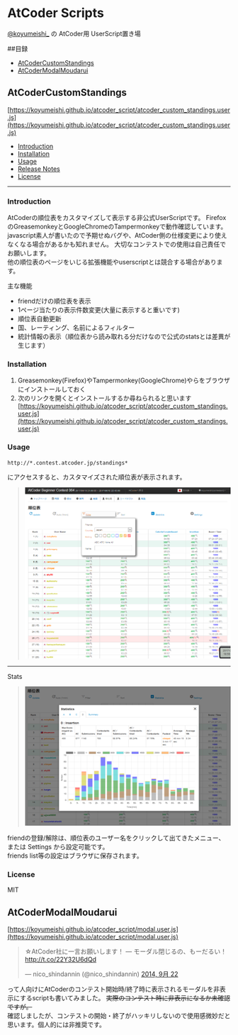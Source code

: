 # AtCoder Scripts
[@koyumeishi_](https://twitter.com/koyumeishi_) の AtCoder用 UserScript置き場  

##目録
* [AtCoderCustomStandings](#AtCoderCustomStandings)
* [AtCoderModalMoudarui](#AtCoderModalMoudarui)

## AtCoderCustomStandings <a id="AtCoderCustomStandings"></a>
[https://koyumeishi.github.io/atcoder_script/atcoder_custom_standings.user.js](https://koyumeishi.github.io/atcoder_script/atcoder_custom_standings.user.js)

* [Introduction](#introduction)
* [Installation](#install)
* [Usage](#usage)
* [Release Notes](release_notes.md)
* [License](#license)

---

### Introduction<a id="introduction"></a>
AtCoderの順位表をカスタマイズして表示する非公式UserScriptです。 FirefoxのGreasemonkeyとGoogleChromeのTampermonkeyで動作確認しています。 javascript素人が書いたので予期せぬバグや、AtCoder側の仕様変更により使えなくなる場合があるかも知れません。 大切なコンテストでの使用は自己責任でお願いします。  
他の順位表のページをいじる拡張機能やuserscriptとは競合する場合があります。  

主な機能

* friendだけの順位表を表示
* 1ページ当たりの表示件数変更(大量に表示すると重いです)
* 順位表自動更新
* 国、レーティング、名前によるフィルター
* 統計情報の表示（順位表から読み取れる分だけなので公式のstatsとは差異が生じます）

### Installation<a id="install"></a>

 1. Greasemonkey(Firefox)やTampermonkey(GoogleChrome)やらをブラウザにインストールしておく
 2. 次のリンクを開くとインストールするか尋ねられると思います  
     [https://koyumeishi.github.io/atcoder_script/atcoder_custom_standings.user.js](https://koyumeishi.github.io/atcoder_script/atcoder_custom_standings.user.js)

### Usage<a id="usage"></a>
    http://*.contest.atcoder.jp/standings*
にアクセスすると、カスタマイズされた順位表が表示されます。  

> ![image1](img/img1.png)  

---
Stats  
> ![image2](img/img2.png)  

friendの登録/解除は、順位表のユーザー名をクリックして出てきたメニュー、または Settings から設定可能です。  
friends list等の設定はブラウザに保存されます。

### License<a id="license"></a>
MIT


## AtCoderModalMoudarui <a id="AtCoderModalMoudarui"></a>
[https://koyumeishi.github.io/atcoder_script/modal.user.js](https://koyumeishi.github.io/atcoder_script/modal.user.js)  

<blockquote class="twitter-tweet" lang="ja"><p lang="ja" dir="ltr">☆AtCoder社に一言お願いします！ — モーダル閉じるの、もーだるい！ <a href="http://t.co/22Y32U6dQd">http://t.co/22Y32U6dQd</a></p>&mdash; nico_shindannin (@nico_shindannin) <a href="https://twitter.com/nico_shindannin/status/514078969080344576">2014, 9月 22</a></blockquote>
<script async src="//platform.twitter.com/widgets.js" charset="utf-8"></script>

って人向けにAtCoderのコンテスト開始時/終了時に表示されるモーダルを非表示にするscriptも書いてみました。 
~~実際のコンテスト時に非表示になるか未確認ですが。~~  
確認しましたが、コンテストの開始・終了がハッキリしないので使用感微妙だと思います。個人的には非推奨です。  

  
